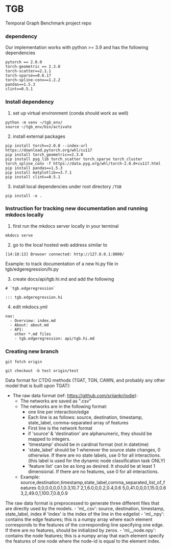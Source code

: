 # TGB
Temporal Graph Benchmark project repo 


### dependency
Our implementation works with python >= 3.9 and has the following dependencies
```
pytorch == 2.0.0
torch-geometric == 2.3.0
torch-scatter==2.1.1
torch-sparse==0.6.17
torch-spline-conv==1.2.2
pandas==1.5.3
clint==0.5.1
```



### Install dependency

1. set up virtual environment (conda should work as well)
```
python -m venv ~/tgb_env/
source ~/tgb_env/bin/activate
```

2. install external packages
```
pip install torch==2.0.0 --index-url https://download.pytorch.org/whl/cu117
pip install torch_geometric==2.3.0
pip install pyg_lib torch_scatter torch_sparse torch_cluster torch_spline_conv -f https://data.pyg.org/whl/torch-2.0.0+cu117.html
pip install pandas==1.5.3
pip install matplotlib==3.7.1
pip install clint==0.5.1
```

3. install local dependencies under root directory `/TGB`
```
pip install -e .
```




### Instruction for tracking new documentation and running mkdocs locally

1. first run the mkdocs server locally in your terminal 
```
mkdocs serve
```

2. go to the local hosted web address similar to
```
[14:18:13] Browser connected: http://127.0.0.1:8000/
```

Example: to track documentation of a new hi.py file in tgb/edgeregression/hi.py


3. create docs/api/tgb.hi.md and add the following
```
# `tgb.edgeregression`

::: tgb.edgeregression.hi
```

4. edit mkdocs.yml 
```
nav:
  - Overview: index.md
  - About: about.md
  - API:
	other *.md files 
	- tgb.edgeregression: api/tgb.hi.md
```

### Creating new branch ###
```
git fetch origin

git checkout -b test origin/test
```





Data format for CTDG methods (TGAT, TGN, CAWN, and probably any other model that is built upon TGAT):

- The raw data format (ref: https://github.com/srijankr/jodie):
	- The networks are saved as "<network>.csv"
	- The networks are in the following format:
		- one line per interaction/edge
		- Each line is as follows: source, destination, timestamp, state_label, comma-separated array of features
		- First line is the network format
		- if 'source' & 'destination' are alphanumeric, they should be mapped to integers.
		- 'timestamp' should be in cardinal format (not in datetime)
		- 'state_label' should be 1 whenever the source state changes, 0 otherwise. If there are no state labels, use 0 for all interactions. (this label is used for the dynamic node classification task ONLY)
		- 'feature list' can be as long as desired. It should be at least 1 dimensional. If there are no features, use 0 for all interactions.
	- Example:
	source,destination,timestamp,state_label,comma_separated_list_of_features
	0,0,0.0,0,0.1,0.3,10.7
	2,1,6.0,0,0.2,0.4,0.6
	5,0,41.0,0,0.1,15.0,0.6
	3,2,49.0,1,100.7,0.8,0.9

The raw data format is preprocessed to generate three different files that are directly used by the models.
	- 'ml_<network>.csv': source, destination, timestamp, state_label, index 	# 'index' is the index of the line in the edgelist
	- 'ml_<network>.npy': contains the edge features; this is a numpy array where each element corresponds to the features of the corresponding line specifying one edge. If there are no features, should be initialized by zeros.
	- 'ml_<network>_node.npy': contains the node features; this is a numpy array that each element specify the features of one node where the node-id is equal to the element index.
